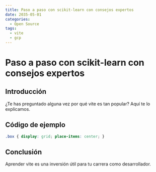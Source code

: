 ```yaml
---
title: Paso a paso con scikit-learn con consejos expertos
date: 2035-05-01
categories:
  - Open Source
tags:
  - vite
  - gcp
---
```


# Paso a paso con scikit-learn con consejos expertos

## Introducción

¿Te has preguntado alguna vez por qué vite es tan popular? Aquí te lo explicamos.

## Código de ejemplo

```css
.box { display: grid; place-items: center; }
```

## Conclusión

Aprender vite es una inversión útil para tu carrera como desarrollador.